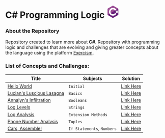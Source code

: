 # C# Programming Logic <img src="https://raw.githubusercontent.com/devicons/devicon/master/icons/csharp/csharp-original.svg" alt="csharp" width="40" height="40"/>
### About the Repository

Repository created to learn more about **C#**. Repository with programming logic and challenges that are evolving and
giving greater concepts about the language using the platform [Exercism](https://exercism.org/).

### List of Concepts and Challenges:

| Title                                                 | Subjects                   | Solution                                                        | 
|-------------------------------------------------------|----------------------------|-----------------------------------------------------------------|
| [Hello World](hello-world)                            | `Initial`                  | [Link Here](hello-world/HelloWorld.cs)                          |
| [Lucian's Luscious Lasagna](lucians-luscious-lasagna) | `Basics`                   | [Link Here](lucians-luscious-lasagna/LuciansLusciousLasagna.cs) |
| [Annalyn's Infiltration](annalyns-infiltration)       | `Booleans`                 | [Link Here](annalyns-infiltration/AnnalynsInfiltration.cs)      |
| [Log Levels](log-levels)                              | `Strings`                  | [Link Here](log-levels/LogLevels.cs)                            |
| [Log Analysis](log-analysis)                          | `Extension Methods`        | [Link Here](log-analysis/LogAnalysis.cs)                        |
| [Phone Number Analysis](phone-number-analysis)        | `Tuples`                   | [Link Here](phone-number-analysis/PhoneNumberAnalysis.cs)       |
| [Cars, Assemble!](cars-assemble)                      | `If Statements`, `Numbers` | [Link Here](cars-assemble/CarsAssemble.cs)                      |